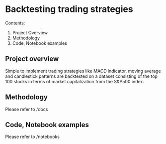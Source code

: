 # Backtesting trading strategies

Contents:
1. Project Overview
2. Methodology
3. Code, Notebook examples

## Project overview
Simple to implement trading strategies like MACD indicator, moving average and candlestick patterns are backtested on a dataset consisting of the top 100 stocks in terms of market capitalization from the S&P500 index.   

## Methodology

Please refer to /docs

## Code, Notebook examples

Please refer to /notebooks


